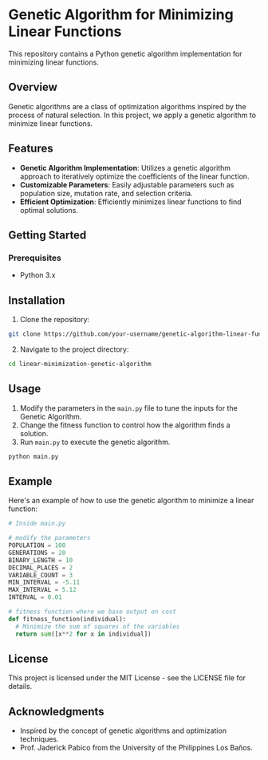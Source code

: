 # Genetic Algorithm for Minimizing Linear Functions

This repository contains a Python genetic algorithm implementation for minimizing linear functions.

## Overview

Genetic algorithms are a class of optimization algorithms inspired by the process of natural selection. In this project, we apply a genetic algorithm to minimize linear functions.


## Features
- **Genetic Algorithm Implementation**: Utilizes a genetic algorithm approach to iteratively optimize the coefficients of the linear function.
- **Customizable Parameters**: Easily adjustable parameters such as population size, mutation rate, and selection criteria.
- **Efficient Optimization**: Efficiently minimizes linear functions to find optimal solutions.

## Getting Started
### Prerequisites
- Python 3.x

## Installation
1. Clone the repository:

```bash
git clone https://github.com/your-username/genetic-algorithm-linear-functions.git](https://github.com/kennethtegrado/linear-minimization-genetic-algorithm.git)
```
2. Navigate to the project directory:
```bash
cd linear-minimization-genetic-algorithm
```
## Usage
1. Modify the parameters in the `main.py` file to tune the inputs for the Genetic Algorithm.
2. Change the fitness function to control how the algorithm finds a solution.
3. Run `main.py` to execute the genetic algorithm.
```bash
python main.py
```
## Example

Here's an example of how to use the genetic algorithm to minimize a linear function:

```python
# Inside main.py

# modify the parameters
POPULATION = 100
GENERATIONS = 20
BINARY_LENGTH = 10
DECIMAL_PLACES = 2
VARIABLE_COUNT = 3
MIN_INTERVAL = -5.11
MAX_INTERVAL = 5.12
INTERVAL = 0.01

# fitness function where we base output on cost
def fitness_function(individual):
  # Minimize the sum of squares of the variables
  return sum([x**2 for x in individual])
```

## License

This project is licensed under the MIT License - see the LICENSE file for details.

## Acknowledgments
- Inspired by the concept of genetic algorithms and optimization techniques.
- Prof. Jaderick Pabico from the University of the Philippines Los Baños.
